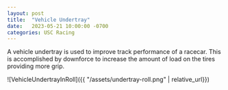```yaml
---
layout: post
title:  "Vehicle Undertray"
date:   2023-05-21 10:00:00 -0700
categories: USC Racing
---
```


A vehicle undertray is used to improve track performance of a racecar. This is accomplished by downforce to increase the amount of load on the tires providing more grip. 

![VehicleUndertrayInRoll]({{ "/assets/undertray-roll.png" | relative_url}})
